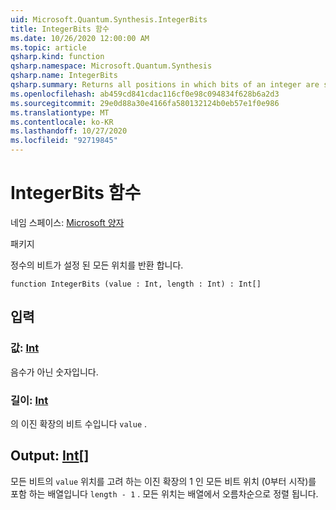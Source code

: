 ```yaml
---
uid: Microsoft.Quantum.Synthesis.IntegerBits
title: IntegerBits 함수
ms.date: 10/26/2020 12:00:00 AM
ms.topic: article
qsharp.kind: function
qsharp.namespace: Microsoft.Quantum.Synthesis
qsharp.name: IntegerBits
qsharp.summary: Returns all positions in which bits of an integer are set.
ms.openlocfilehash: ab459cd841cdac116cf0e98c094834f628b6a2d3
ms.sourcegitcommit: 29e0d88a30e4166fa580132124b0eb57e1f0e986
ms.translationtype: MT
ms.contentlocale: ko-KR
ms.lasthandoff: 10/27/2020
ms.locfileid: "92719845"
---
```

# <a name="integerbits-function"></a>IntegerBits 함수

네임 스페이스: [Microsoft 양자](xref:Microsoft.Quantum.Synthesis)

패키지 [](https://nuget.org/packages/)


정수의 비트가 설정 된 모든 위치를 반환 합니다.

```qsharp
function IntegerBits (value : Int, length : Int) : Int[]
```


## <a name="input"></a>입력

### <a name="value--int"></a>값: [Int](xref:microsoft.quantum.lang-ref.int)

음수가 아닌 숫자입니다.


### <a name="length--int"></a>길이: [Int](xref:microsoft.quantum.lang-ref.int)

의 이진 확장의 비트 수입니다 `value` .



## <a name="output--int"></a>Output: [Int](xref:microsoft.quantum.lang-ref.int)[]

모든 비트의 `value` 위치를 고려 하는 이진 확장의 1 인 모든 비트 위치 (0부터 시작)를 포함 하는 배열입니다 `length - 1` .  모든 위치는 배열에서 오름차순으로 정렬 됩니다.